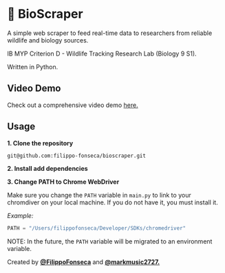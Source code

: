 # 🦈 BioScraper

A simple web scraper to feed real-time data to researchers from reliable wildlife and biology sources. 

IB MYP Criterion D -  Wildlife Tracking Research Lab (Biology 9 S1).

Written in Python.

## Video Demo

Check out a comprehensive video demo [here.](https://www.loom.com/share/f59fff8d6902440a8b2c0d61b3d3caba)


## Usage

**1. Clone the repository**

```bash
git@github.com:filippo-fonseca/bioscraper.git
```

**2. Install add dependencies**

**3. Change PATH to Chrome WebDriver**

Make sure you change the `PATH` variable in `main.py` to link to your chromdiver on your local machine. If you do not have it, you must install it.

*Example:*

```py
PATH = "/Users/filippofonseca/Developer/SDKs/chromedriver"
```

NOTE: In the future, the `PATH` variable will be migrated to an environment variable.

Created by [**@FilippoFonseca**](https://https://www.twitter.com/FilippoFonseca) and [**@markmusic2727.**](https://www.twitter.com/markmusic2727)


